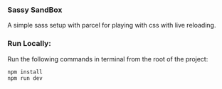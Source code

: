 ### Sassy SandBox
A simple sass setup with parcel for playing with css with live reloading.

### Run Locally:
Run the following commands in terminal from the root of the project:
```
npm install
npm run dev
```